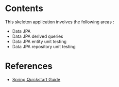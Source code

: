 # Contents
This skeleton application involves the following areas :

* Data JPA
* Data JPA derived queries
* Data JPA entity unit testing
* Data JPA repository unit testing

# References
* [Spring Quickstart Guide](https://spring.io/quickstart)
